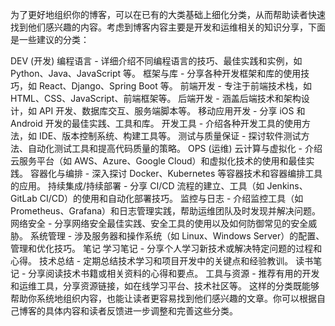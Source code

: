 为了更好地组织你的博客，可以在已有的大类基础上细化分类，从而帮助读者快速找到他们感兴趣的内容。考虑到博客内容主要是开发和运维相关的知识分享，下面是一些建议的分类：

DEV (开发)
编程语言 - 详细介绍不同编程语言的技巧、最佳实践和实例，如 Python、Java、JavaScript 等。
框架与库 - 分享各种开发框架和库的使用技巧，如 React、Django、Spring Boot 等。
前端开发 - 专注于前端技术栈，如 HTML、CSS、JavaScript、前端框架等。
后端开发 - 涵盖后端技术和架构设计，如 API 开发、数据库交互、服务端脚本等。
移动应用开发 - 分享 iOS 和 Android 开发的最佳实践、工具和库。
开发工具 - 介绍各种开发工具的使用方法，如 IDE、版本控制系统、构建工具等。
测试与质量保证 - 探讨软件测试方法、自动化测试工具和提高代码质量的策略。
OPS (运维)
云计算与虚拟化 - 介绍云服务平台（如 AWS、Azure、Google Cloud）和虚拟化技术的使用和最佳实践。
容器化与编排 - 深入探讨 Docker、Kubernetes 等容器技术和容器编排工具的应用。
持续集成/持续部署 - 分享 CI/CD 流程的建立、工具（如 Jenkins、GitLab CI/CD）的使用和自动化部署技巧。
监控与日志 - 介绍监控工具（如 Prometheus、Grafana）和日志管理实践，帮助运维团队及时发现并解决问题。
网络安全 - 分享网络安全最佳实践、安全工具的使用以及如何防御常见的安全威胁。
系统管理 - 涉及服务器和操作系统（如 Linux、Windows Server）的配置、管理和优化技巧。
笔记
学习笔记 - 分享个人学习新技术或解决特定问题的过程和心得。
技术总结 - 定期总结技术学习和项目开发中的关键点和经验教训。
读书笔记 - 分享阅读技术书籍或相关资料的心得和要点。
工具与资源 - 推荐有用的开发和运维工具，分享资源链接，如在线学习平台、技术社区等。
这样的分类既能够帮助你系统地组织内容，也能让读者更容易找到他们感兴趣的文章。你可以根据自己博客的具体内容和读者反馈进一步调整和完善这些分类。
